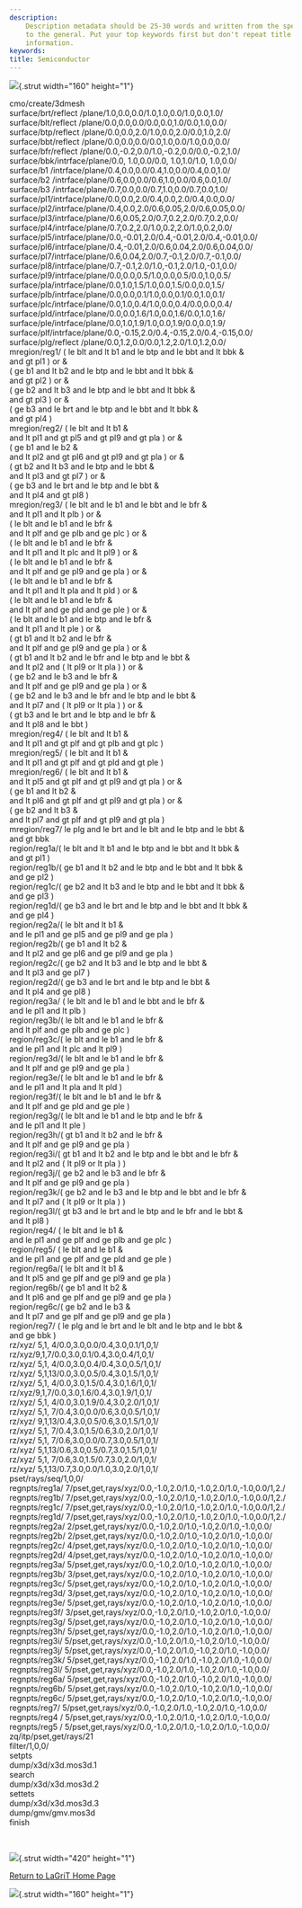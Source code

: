 ```yaml
---
description: 
    Description metadata should be 25-30 words and written from the specific
    to the general. Put your top keywords first but don't repeat title
    information.
keywords:  
title: Semiconductor
---
```


<div id="content-org">

![](http://www.lanl.gov/images/xtransparent.gif){.strut width="160"
height="1"}
 

cmo/create/3dmesh\
surface/brt/reflect /plane/1.0,0.0,0.0/1.0,1.0,0.0/1.0,0.0,1.0/\
surface/blt/reflect /plane/0.0,0.0,0.0/0.0,0.0,1.0/0.0,1.0,0.0/\
surface/btp/reflect /plane/0.0,0.0,2.0/1.0,0.0,2.0/0.0,1.0,2.0/\
surface/bbt/reflect /plane/0.0,0.0,0.0/0.0,1.0,0.0/1.0,0.0,0.0/\
surface/bfr/reflect /plane/0.0,-0.2,0.0/1.0,-0.2,0.0/0.0,-0.2,1.0/\
surface/bbk/intrface/plane/0.0, 1.0,0.0/0.0, 1.0,1.0/1.0, 1.0,0.0/\
surface/b1 /intrface/plane/0.4,0.0,0.0/0.4,1.0,0.0/0.4,0.0,1.0/\
surface/b2 /intrface/plane/0.6,0.0,0.0/0.6,1.0,0.0/0.6,0.0,1.0/\
surface/b3 /intrface/plane/0.7,0.0,0.0/0.7,1.0,0.0/0.7,0.0,1.0/\
surface/pl1/intrface/plane/0.0,0.0,2.0/0.4,0.0,2.0/0.4,0.0,0.0/\
surface/pl2/intrface/plane/0.4,0.0,2.0/0.6,0.05,2.0/0.6,0.05,0.0/\
surface/pl3/intrface/plane/0.6,0.05,2.0/0.7,0.2,2.0/0.7,0.2,0.0/\
surface/pl4/intrface/plane/0.7,0.2,2.0/1.0,0.2,2.0/1.0,0.2,0.0/\
surface/pl5/intrface/plane/0.0,-0.01,2.0/0.4,-0.01,2.0/0.4,-0.01,0.0/\
surface/pl6/intrface/plane/0.4,-0.01,2.0/0.6,0.04,2.0/0.6,0.04,0.0/\
surface/pl7/intrface/plane/0.6,0.04,2.0/0.7,-0.1,2.0/0.7,-0.1,0.0/\
surface/pl8/intrface/plane/0.7,-0.1,2.0/1.0,-0.1,2.0/1.0,-0.1,0.0/\
surface/pl9/intrface/plane/0.0,0.0,0.5/1.0,0.0,0.5/0.0,1.0,0.5/\
surface/pla/intrface/plane/0.0,1.0,1.5/1.0,0.0,1.5/0.0,0.0,1.5/\
surface/plb/intrface/plane/0.0,0.0,0.1/1.0,0.0,0.1/0.0,1.0,0.1/\
surface/plc/intrface/plane/0.0,1.0,0.4/1.0,0.0,0.4/0.0,0.0,0.4/\
surface/pld/intrface/plane/0.0,0.0,1.6/1.0,0.0,1.6/0.0,1.0,1.6/\
surface/ple/intrface/plane/0.0,1.0,1.9/1.0,0.0,1.9/0.0,0.0,1.9/\
surface/plf/intrface/plane/0.0,-0.15,2.0/0.4,-0.15,2.0/0.4,-0.15,0.0/\
surface/plg/reflect /plane/0.0,1.2,0.0/0.0,1.2,2.0/1.0,1.2,0.0/\
mregion/reg1/ ( le blt and lt b1 and le btp and le bbt and lt bbk &\
and gt pl1 ) or &\
( ge b1 and lt b2 and le btp and le bbt and lt bbk &\
and gt pl2 ) or &\
( ge b2 and lt b3 and le btp and le bbt and lt bbk &\
and gt pl3 ) or &\
( ge b3 and le brt and le btp and le bbt and lt bbk &\
and gt pl4 )\
mregion/reg2/ ( le blt and lt b1 &\
and lt pl1 and gt pl5 and gt pl9 and gt pla ) or &\
( ge b1 and le b2 &\
and lt pl2 and gt pl6 and gt pl9 and gt pla ) or &\
( gt b2 and lt b3 and le btp and le bbt &\
and lt pl3 and gt pl7 ) or &\
( ge b3 and le brt and le btp and le bbt &\
and lt pl4 and gt pl8 )\
mregion/reg3/ ( le blt and le b1 and le bbt and le bfr &\
and lt pl1 and lt plb ) or &\
( le blt and le b1 and le bfr &\
and lt plf and ge plb and ge plc ) or &\
( le blt and le b1 and le bfr &\
and lt pl1 and lt plc and lt pl9 ) or &\
( le blt and le b1 and le bfr &\
and lt plf and ge pl9 and ge pla ) or &\
( le blt and le b1 and le bfr &\
and lt pl1 and lt pla and lt pld ) or &\
( le blt and le b1 and le bfr &\
and lt plf and ge pld and ge ple ) or &\
( le blt and le b1 and le btp and le bfr &\
and lt pl1 and lt ple ) or &\
( gt b1 and lt b2 and le bfr &\
and lt plf and ge pl9 and ge pla ) or &\
( gt b1 and lt b2 and le bfr and le btp and le bbt &\
and lt pl2 and ( lt pl9 or lt pla ) ) or &\
( ge b2 and le b3 and le bfr &\
and lt plf and ge pl9 and ge pla ) or &\
( ge b2 and le b3 and le bfr and le btp and le bbt &\
and lt pl7 and ( lt pl9 or lt pla ) ) or &\
( gt b3 and le brt and le btp and le bfr &\
and lt pl8 and le bbt )\
mregion/reg4/ ( le blt and lt b1 &\
and lt pl1 and gt plf and gt plb and gt plc )\
mregion/reg5/ ( le blt and lt b1 &\
and lt pl1 and gt plf and gt pld and gt ple )\
mregion/reg6/ ( le blt and lt b1 &\
and lt pl5 and gt plf and gt pl9 and gt pla ) or &\
( ge b1 and lt b2 &\
and lt pl6 and gt plf and gt pl9 and gt pla ) or &\
( ge b2 and lt b3 &\
and lt pl7 and gt plf and gt pl9 and gt pla )\
mregion/reg7/ le plg and le brt and le blt and le btp and le bbt &\
and gt bbk\
region/reg1a/( le blt and lt b1 and le btp and le bbt and lt bbk &\
and gt pl1 )\
region/reg1b/( ge b1 and lt b2 and le btp and le bbt and lt bbk &\
and ge pl2 )\
region/reg1c/( ge b2 and lt b3 and le btp and le bbt and lt bbk &\
and ge pl3 )\
region/reg1d/( ge b3 and le brt and le btp and le bbt and lt bbk &\
and ge pl4 )\
region/reg2a/( le blt and lt b1 &\
and le pl1 and ge pl5 and ge pl9 and ge pla )\
region/reg2b/( ge b1 and lt b2 &\
and lt pl2 and ge pl6 and ge pl9 and ge pla )\
region/reg2c/( ge b2 and lt b3 and le btp and le bbt &\
and lt pl3 and ge pl7 )\
region/reg2d/( ge b3 and le brt and le btp and le bbt &\
and lt pl4 and ge pl8 )\
region/reg3a/ ( le blt and le b1 and le bbt and le bfr &\
and le pl1 and lt plb )\
region/reg3b/( le blt and le b1 and le bfr &\
and lt plf and ge plb and ge plc )\
region/reg3c/( le blt and le b1 and le bfr &\
and le pl1 and lt plc and lt pl9 )\
region/reg3d/( le blt and le b1 and le bfr &\
and lt plf and ge pl9 and ge pla )\
region/reg3e/( le blt and le b1 and le bfr &\
and le pl1 and lt pla and lt pld )\
region/reg3f/( le blt and le b1 and le bfr &\
and lt plf and ge pld and ge ple )\
region/reg3g/( le blt and le b1 and le btp and le bfr &\
and le pl1 and lt ple )\
region/reg3h/( gt b1 and lt b2 and le bfr &\
and lt plf and ge pl9 and ge pla )\
region/reg3i/( gt b1 and lt b2 and le btp and le bbt and le bfr &\
and lt pl2 and ( lt pl9 or lt pla ) )\
region/reg3j/( ge b2 and le b3 and le bfr &\
and lt plf and ge pl9 and ge pla )\
region/reg3k/( ge b2 and le b3 and le btp and le bbt and le bfr &\
and lt pl7 and ( lt pl9 or lt pla ) )\
region/reg3l/( gt b3 and le brt and le btp and le bfr and le bbt &\
and lt pl8 )\
region/reg4/ ( le blt and le b1 &\
and le pl1 and ge plf and ge plb and ge plc )\
region/reg5/ ( le blt and le b1 &\
and le pl1 and ge plf and ge pld and ge ple )\
region/reg6a/( le blt and lt b1 &\
and lt pl5 and ge plf and ge pl9 and ge pla )\
region/reg6b/( ge b1 and lt b2 &\
and lt pl6 and ge plf and ge pl9 and ge pla )\
region/reg6c/( ge b2 and le b3 &\
and lt pl7 and ge plf and ge pl9 and ge pla )\
region/reg7/ ( le plg and le brt and le blt and le btp and le bbt &\
and ge bbk )\
rz/xyz/ 5,1, 4/0.0,3.0,0.0/0.4,3.0,0.1/1,0,1/\
rz/xyz/9,1,7/0.0,3.0,0.1/0.4,3.0,0.4/1,0,1/\
rz/xyz/ 5,1, 4/0.0,3.0,0.4/0.4,3.0,0.5/1,0,1/\
rz/xyz/ 5,1,13/0.0,3.0,0.5/0.4,3.0,1.5/1,0,1/\
rz/xyz/ 5,1, 4/0.0,3.0,1.5/0.4,3.0,1.6/1,0,1/\
rz/xyz/9,1,7/0.0,3.0,1.6/0.4,3.0,1.9/1,0,1/\
rz/xyz/ 5,1, 4/0.0,3.0,1.9/0.4,3.0,2.0/1,0,1/\
rz/xyz/ 5,1, 7/0.4,3.0,0.0/0.6,3.0,0.5/1,0,1/\
rz/xyz/ 9,1,13/0.4,3.0,0.5/0.6,3.0,1.5/1,0,1/\
rz/xyz/ 5,1, 7/0.4,3.0,1.5/0.6,3.0,2.0/1,0,1/\
rz/xyz/ 5,1, 7/0.6,3.0,0.0/0.7,3.0,0.5/1,0,1/\
rz/xyz/ 5,1,13/0.6,3.0,0.5/0.7,3.0,1.5/1,0,1/\
rz/xyz/ 5,1, 7/0.6,3.0,1.5/0.7,3.0,2.0/1,0,1/\
rz/xyz/ 5,1,13/0.7,3.0,0.0/1.0,3.0,2.0/1,0,1/\
pset/rays/seq/1,0,0/\
regnpts/reg1a/
7/pset,get,rays/xyz/0.0,-1.0,2.0/1.0,-1.0,2.0/1.0,-1.0,0.0/1,2./\
regnpts/reg1b/
7/pset,get,rays/xyz/0.0,-1.0,2.0/1.0,-1.0,2.0/1.0,-1.0,0.0/1,2./\
regnpts/reg1c/
7/pset,get,rays/xyz/0.0,-1.0,2.0/1.0,-1.0,2.0/1.0,-1.0,0.0/1,2./\
regnpts/reg1d/
7/pset,get,rays/xyz/0.0,-1.0,2.0/1.0,-1.0,2.0/1.0,-1.0,0.0/1,2./\
regnpts/reg2a/
2/pset,get,rays/xyz/0.0,-1.0,2.0/1.0,-1.0,2.0/1.0,-1.0,0.0/\
regnpts/reg2b/
2/pset,get,rays/xyz/0.0,-1.0,2.0/1.0,-1.0,2.0/1.0,-1.0,0.0/\
regnpts/reg2c/
4/pset,get,rays/xyz/0.0,-1.0,2.0/1.0,-1.0,2.0/1.0,-1.0,0.0/\
regnpts/reg2d/
4/pset,get,rays/xyz/0.0,-1.0,2.0/1.0,-1.0,2.0/1.0,-1.0,0.0/\
regnpts/reg3a/
5/pset,get,rays/xyz/0.0,-1.0,2.0/1.0,-1.0,2.0/1.0,-1.0,0.0/\
regnpts/reg3b/
3/pset,get,rays/xyz/0.0,-1.0,2.0/1.0,-1.0,2.0/1.0,-1.0,0.0/\
regnpts/reg3c/
5/pset,get,rays/xyz/0.0,-1.0,2.0/1.0,-1.0,2.0/1.0,-1.0,0.0/\
regnpts/reg3d/
3/pset,get,rays/xyz/0.0,-1.0,2.0/1.0,-1.0,2.0/1.0,-1.0,0.0/\
regnpts/reg3e/
5/pset,get,rays/xyz/0.0,-1.0,2.0/1.0,-1.0,2.0/1.0,-1.0,0.0/\
regnpts/reg3f/
3/pset,get,rays/xyz/0.0,-1.0,2.0/1.0,-1.0,2.0/1.0,-1.0,0.0/\
regnpts/reg3g/
5/pset,get,rays/xyz/0.0,-1.0,2.0/1.0,-1.0,2.0/1.0,-1.0,0.0/\
regnpts/reg3h/
5/pset,get,rays/xyz/0.0,-1.0,2.0/1.0,-1.0,2.0/1.0,-1.0,0.0/\
regnpts/reg3i/
5/pset,get,rays/xyz/0.0,-1.0,2.0/1.0,-1.0,2.0/1.0,-1.0,0.0/\
regnpts/reg3j/
5/pset,get,rays/xyz/0.0,-1.0,2.0/1.0,-1.0,2.0/1.0,-1.0,0.0/\
regnpts/reg3k/
5/pset,get,rays/xyz/0.0,-1.0,2.0/1.0,-1.0,2.0/1.0,-1.0,0.0/\
regnpts/reg3l/
5/pset,get,rays/xyz/0.0,-1.0,2.0/1.0,-1.0,2.0/1.0,-1.0,0.0/\
regnpts/reg6a/
5/pset,get,rays/xyz/0.0,-1.0,2.0/1.0,-1.0,2.0/1.0,-1.0,0.0/\
regnpts/reg6b/
5/pset,get,rays/xyz/0.0,-1.0,2.0/1.0,-1.0,2.0/1.0,-1.0,0.0/\
regnpts/reg6c/
5/pset,get,rays/xyz/0.0,-1.0,2.0/1.0,-1.0,2.0/1.0,-1.0,0.0/\
regnpts/reg7/
5/pset,get,rays/xyz/0.0,-1.0,2.0/1.0,-1.0,2.0/1.0,-1.0,0.0/\
regnpts/reg4 /
5/pset,get,rays/xyz/0.0,-1.0,2.0/1.0,-1.0,2.0/1.0,-1.0,0.0/\
regnpts/reg5 /
5/pset,get,rays/xyz/0.0,-1.0,2.0/1.0,-1.0,2.0/1.0,-1.0,0.0/\
zq/itp/pset,get/rays/21\
filter/1,0,0/\
setpts\
dump/x3d/x3d.mos3d.1\
search\
dump/x3d/x3d.mos3d.2\
settets\
dump/x3d/x3d.mos3d.3\
dump/gmv/gmv.mos3d\
finish

 

![](http://www.lanl.gov/images/xtransparent.gif){.strut width="420"
height="1"}

[Return to LaGriT Home Page](index.shtml)

![](http://www.lanl.gov/images/xtransparent.gif){.strut width="160"
height="1"}

</div>
